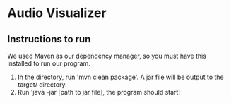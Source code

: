# Audio Visualizer

## Instructions to run

We used Maven as our dependency manager, so you must have this installed to run our program.

1. In the directory, run 'mvn clean package'. A jar file will be output to the target/ directory.
2. Run 'java -jar [path to jar file], the program should start!


